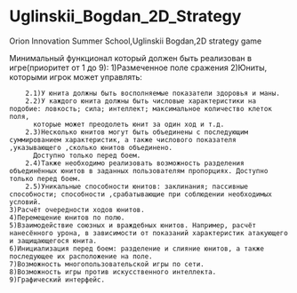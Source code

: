 # Uglinskii_Bogdan_2D_Strategy
Orion Innovation Summer School,Uglinskii Bogdan,2D strategy game

Минимальный функционал который должен быть реализован в игре(приоритет от 1 до 9):
	1)Размеченное поле сражения 
	2)Юниты, которыми игрок может управлять:

		2.1)У юнита должны быть восполняемые показатели здоровья и маны.
		2.2)У каждого юнита должны быть числовые характеристики на подобие: ловкость; сила; интеллект; максимальное количество клеток поля,
          которые может преодолеть юнит за один ход и т.д.
		2.3)Несколько юнитов могут быть объединены с последующим суммированием характеристик, а также числового показателя ,указывающего ,сколько юнитов объединено.
          Доступно только перед боем.
		2.4)Также необходимо реализовать возможность разделения объединённых юнитов в заданных пользователям пропорциях. Доступно только перед боем.
		2.5)Уникальные способности юнитов: заклинания; пассивные способности; способности ,срабатывающие при соблюдении необходимых условий.
	3)Расчёт очередности ходов юнитов.
	4)Перемещение юнитов по полю.
	5)Взаимодействие союзных и враждебных юнитов. Например, расчёт нанесённого урона, в зависимости от показаний характеристик атакующего и защищающегося юнита.
	6)Инициализация перед боем: разделение и слияние юнитов, а также последующее их расположение на поле.
	7)Возможность многопользовательской игры по сети.
	8)Возможность игры против искусственного интеллекта.
	9)Графический интерфейс.
